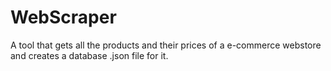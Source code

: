 # WebScraper
A tool that gets all the products and their prices of a e-commerce webstore and creates a database .json file for it. 